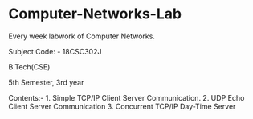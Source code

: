 # Computer-Networks-Lab
<p>Every week labwork of Computer Networks.</p>
<p>Subject Code: - 18CSC302J</p>
<p>B.Tech(CSE)</p>
<p>5th Semester, 3rd year</p>
<p>Contents:-
1. Simple TCP/IP Client Server Communication.
2. UDP Echo Client Server Communication
  3. Concurrent TCP/IP Day-Time Server

</p>
